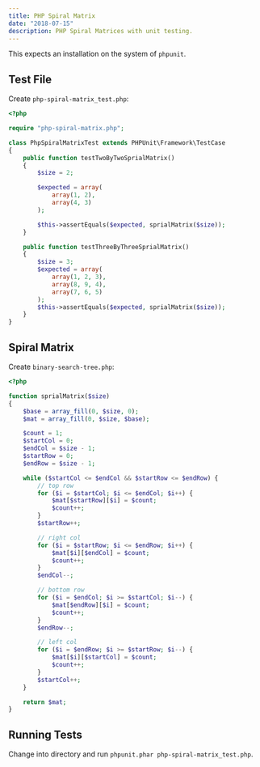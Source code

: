 ```yaml
---
title: PHP Spiral Matrix
date: "2018-07-15"
description: PHP Spiral Matrices with unit testing.
---
```


This expects an installation on the system of `phpunit`.



## Test File

Create `php-spiral-matrix_test.php`:

```php
<?php

require "php-spiral-matrix.php";

class PhpSpiralMatrixTest extends PHPUnit\Framework\TestCase
{
    public function testTwoByTwoSprialMatrix()
    {
        $size = 2;

        $expected = array(
            array(1, 2),
            array(4, 3)
        );

        $this->assertEquals($expected, sprialMatrix($size));
    }

    public function testThreeByThreeSprialMatrix()
    {
        $size = 3;
        $expected = array(
            array(1, 2, 3),
            array(8, 9, 4),
            array(7, 6, 5)
        );
        $this->assertEquals($expected, sprialMatrix($size));
    }
}
```



## Spiral Matrix

Create `binary-search-tree.php`:

```php
<?php

function sprialMatrix($size)
{
    $base = array_fill(0, $size, 0);
    $mat = array_fill(0, $size, $base);

    $count = 1;
    $startCol = 0;
    $endCol = $size - 1;
    $startRow = 0;
    $endRow = $size - 1;

    while ($startCol <= $endCol && $startRow <= $endRow) {
        // top row
        for ($i = $startCol; $i <= $endCol; $i++) {
            $mat[$startRow][$i] = $count;
            $count++;
        }
        $startRow++;

        // right col
        for ($i = $startRow; $i <= $endRow; $i++) {
            $mat[$i][$endCol] = $count;
            $count++;
        }
        $endCol--;

        // bottom row
        for ($i = $endCol; $i >= $startCol; $i--) {
            $mat[$endRow][$i] = $count;
            $count++;
        }
        $endRow--;

        // left col
        for ($i = $endRow; $i >= $startRow; $i--) {
            $mat[$i][$startCol] = $count;
            $count++;
        }
        $startCol++;
    }

    return $mat;
}

```



## Running Tests

Change into directory and run `phpunit.phar php-spiral-matrix_test.php`.
